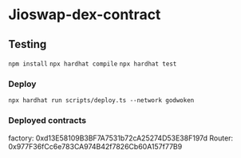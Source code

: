 # Jioswap-dex-contract



## Testing


`npm install`
`npx hardhat compile`
`npx hardhat test`


### Deploy

`npx hardhat run scripts/deploy.ts --network godwoken`


### Deployed contracts
factory: 0xd13E58109B3BF7A7531b72cA25274D53E38F197d
Router: 0x977F36fCc6e783CA974B42f7826Cb60A157f77B9
